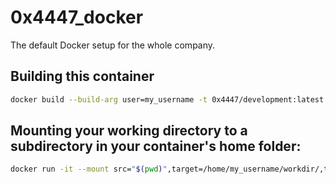 # 0x4447_docker
The default Docker setup for the whole company.

## Building this container

``` sh
docker build --build-arg user=my_username -t 0x4447/development:latest .
```

## Mounting your working directory to a subdirectory in your container's home folder:

``` sh
docker run -it --mount src="$(pwd)",target=/home/my_username/workdir/,type=bind 0x4447/development:latest
```
